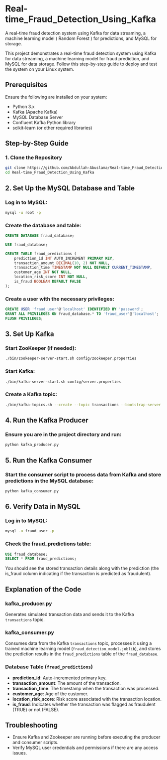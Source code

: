 # Real-time_Fraud_Detection_Using_Kafka
A real-time fraud detection system using Kafka for data streaming, a machine learning model ( Random Forest ) for predictions, and MySQL for storage.

This project demonstrates a real-time fraud detection system using Kafka for data streaming, a machine learning model for fraud prediction, and MySQL for data storage. Follow this step-by-step guide to deploy and test the system on your Linux system.

## Prerequisites

Ensure the following are installed on your system:

- Python 3.x
- Kafka (Apache Kafka)
- MySQL Database Server
- Confluent Kafka Python library
- scikit-learn (or other required libraries)

## Step-by-Step Guide

### 1. Clone the Repository

```bash
git clone https://github.com/Abdullah-Abuslama/Real-time_Fraud_Detection_Using_Kafka.git
cd Real-time_Fraud_Detection_Using_Kafka
```

## 2. Set Up the MySQL Database and Table

### Log in to MySQL:

```bash
mysql -u root -p
```

### Create the database and table:

```sql
CREATE DATABASE fraud_database;

USE fraud_database;

CREATE TABLE fraud_predictions (
    prediction_id INT AUTO_INCREMENT PRIMARY KEY,
    transaction_amount DECIMAL(10, 2) NOT NULL,
    transaction_time TIMESTAMP NOT NULL DEFAULT CURRENT_TIMESTAMP,
    customer_age INT NOT NULL,
    location_risk_score INT NOT NULL,
    is_fraud BOOLEAN DEFAULT FALSE
);

```
### Create a user with the necessary privileges:


```sql
CREATE USER 'fraud_user'@'localhost' IDENTIFIED BY 'password';
GRANT ALL PRIVILEGES ON fraud_database.* TO 'fraud_user'@'localhost';
FLUSH PRIVILEGES;

```

## 3. Set Up Kafka

### Start ZooKeeper (if needed):

```bash
./bin/zookeeper-server-start.sh config/zookeeper.properties

```

### Start Kafka:

```bash
./bin/kafka-server-start.sh config/server.properties

```

### Create a Kafka topic:

```bash
./bin/kafka-topics.sh --create --topic transactions --bootstrap-server localhost:9092 --partitions 1 --replication-factor 1

```


## 4. Run the Kafka Producer

### Ensure you are in the project directory and run:

```bash
python kafka_producer.py
```

## 5. Run the Kafka Consumer

### Start the consumer script to process data from Kafka and store predictions in the MySQL database:

```bash
python kafka_consumer.py
```

## 6. Verify Data in MySQL

### Log in to MySQL:

```bash
mysql -u fraud_user -p
```

### Check the fraud_predictions table:
```sql
USE fraud_database;
SELECT * FROM fraud_predictions;
```
You should see the stored transaction details along with the prediction (the is_fraud column indicating if the transaction is predicted as fraudulent).


## Explanation of the Code

### kafka_producer.py
Generates simulated transaction data and sends it to the Kafka `transactions` topic.

### kafka_consumer.py
Consumes data from the Kafka `transactions` topic, processes it using a trained machine learning model (`fraud_detection_model.joblib`), and stores the prediction results in the `fraud_predictions` table of the `fraud_database`.

### Database Table (`fraud_predictions`)
- **prediction_id**: Auto-incremented primary key.
- **transaction_amount**: The amount of the transaction.
- **transaction_time**: The timestamp when the transaction was processed.
- **customer_age**: Age of the customer.
- **location_risk_score**: Risk score associated with the transaction location.
- **is_fraud**: Indicates whether the transaction was flagged as fraudulent (TRUE) or not (FALSE).

## Troubleshooting
- Ensure Kafka and Zookeeper are running before executing the producer and consumer scripts.
- Verify MySQL user credentials and permissions if there are any access issues.

